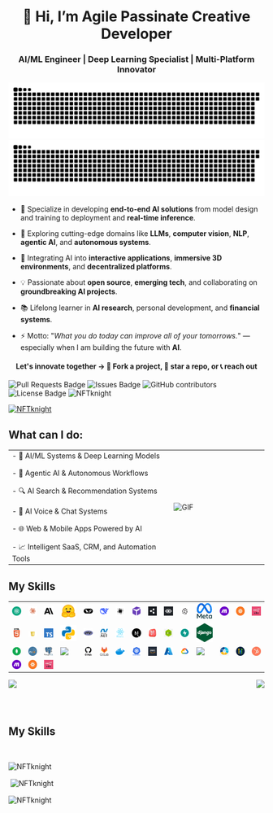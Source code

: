 <h1 align="center" dir="auto">👋 Hi, I’m Agile Passinate Creative Developer</h1>

<p align="center">
  <h3 align="center">AI/ML Engineer | Deep Learning Specialist | Multi-Platform Innovator</h3>

![github contribution grid snake animation](https://raw.githubusercontent.com/nftknight/nftknight/output/github-contribution-grid-snake-dark.svg#gh-dark-mode-only)
![github contribution grid snake animation](https://raw.githubusercontent.com/nftknight/nftknight/output/github-contribution-grid-snake.svg#gh-light-mode-only)

- 🤖 Specialize in developing <strong>end-to-end AI solutions</strong> from model design and training to deployment and <strong>real-time inference</strong>.<br>

- 🧠 Exploring cutting-edge domains like <strong>LLMs</strong>, <strong>computer vision</strong>, <strong>NLP</strong>, <strong>agentic AI</strong>, and <strong>autonomous systems</strong>.<br>

- 🔗 Integrating AI into <strong>interactive applications</strong>, <strong>immersive 3D environments</strong>, and <strong>decentralized platforms</strong>.<br>

- 💡 Passionate about <strong>open source</strong>, <strong>emerging tech</strong>, and collaborating on <strong>groundbreaking AI projects</strong>.<br>

- 📚 Lifelong learner in <strong>AI research</strong>, personal development, and <strong>financial systems</strong>.<br>

- ⚡ Motto: "<em>What you do today can improve all of your tomorrows.</em>" — especially when I am building the future with <strong>AI</strong>.

<h4 align="center">
 Let's innovate together → 🛒 Fork a project, 🌟 star a repo, or 📞 reach out
</h4>
</p>

<img src="https://img.shields.io/github/issues-pr/nftknight/uniswapv3-code" alt="Pull Requests Badge"/> <img src="https://img.shields.io/github/issues/nftknight/uniswapv3-code" alt="Issues Badge"/> <img alt="GitHub contributors" src="https://img.shields.io/github/contributors/nftknight/uniswapv3-code?color=2b9348"> <img src="https://img.shields.io/github/license/nftknight/ReactNative-Expo-OAuth?color=2b9348" alt="License Badge"/> <img src="https://komarev.com/ghpvc/?username=NFTknight&label=Profile%20views&color=0e75b6&style=flat" alt="NFTknight" />

<p align="left"> <a href="https://github.com/nftknight/"><img src="https://github-profile-trophy.vercel.app/?username=nftknight" alt="NFTknight" /></a> </p>

## What can I do:

<table>
  <tr>
  <td width="60%">
  - 🧠 AI/ML Systems & Deep Learning Models
    </br></br>
  - 🤖 Agentic AI & Autonomous Workflows
    </br></br>
  - 🔍 AI Search & Recommendation Systems
    </br></br>
  - 💬 AI Voice & Chat Systems
    </br></br>
  - 🌐 Web & Mobile Apps Powered by AI
    </br></br>
  - 📈 Intelligent SaaS, CRM, and Automation Tools
  </td>
  <td width="35%"><img alt="GIF" src="https://github.com/abhisheknaiidu/abhisheknaiidu/blob/master/code.gif?raw=true" width="100%"/></td>
</table>

## My Skills

<table>
  <tr>
    <td><img src="https://github.com/lucyhunter9411/profile_icon/blob/main/AI/openai.png?raw=true" width="200"></td>
    <td><img src="https://github.com/lucyhunter9411/profile_icon/blob/main/AI/claude.png?raw=true" width="200"></td>
    <td><img src="https://github.com/lucyhunter9411/profile_icon/blob/main/AI/anthrophic.png?raw=true" width="200"></td>
    <td><img src="https://github.com/lucyhunter9411/profile_icon/blob/main/AI/huggingface.png?raw=true" width="200"></td>
    <td><img src="https://github.com/lucyhunter9411/profile_icon/blob/main/AI/langchain.png?raw=true" width="200"></td>
    <td><img src="https://github.com/lucyhunter9411/profile_icon/blob/main/AI/deepseek.png?raw=true" width="200"></td>
    <td><img src="https://github.com/lucyhunter9411/profile_icon/blob/main/AI/retellai.png?raw=true" width="200"></td>
    <td><img src="https://github.com/lucyhunter9411/profile_icon/blob/main/AI/runpod.png?raw=true" width="200"></td>
    <td><img src="https://github.com/lucyhunter9411/profile_icon/blob/main/AI/botpress.png?raw=true" width="200"></td>
    <td><img src="https://github.com/lucyhunter9411/profile_icon/blob/main/AI/voiceflow.png?raw=true" width="200"></td>
    <td><img src="https://github.com/lucyhunter9411/profile_icon/blob/main/AI/pinecone.png?raw=true" width="200"></td>
    <td><img src="https://github.com/lucyhunter9411/profile_icon/blob/main/AI/faiss.png?raw=true" width="200"></td>
    <td><img src="https://github.com/lucyhunter9411/profile_icon/blob/main/AI/make.png?raw=true" width="200"></td>
    <td><img src="https://github.com/lucyhunter9411/profile_icon/blob/main/AI/zapier.png?raw=true" width="200"></td>
    <td><img src="https://github.com/lucyhunter9411/profile_icon/blob/main/AI/n8n.png?raw=true" width="200"></td>
  </tr>
  <tr>
    <td><img src="https://raw.githubusercontent.com/devicons/devicon/master/icons/html5/html5-original-wordmark.svg?raw=true" width="200"></td>
    <td><img src="https://github.com/lucyhunter9411/profile_icon/blob/main/javascript.png?raw=true" width="200"></td>
    <td><img src="https://github.com/lucyhunter9411/profile_icon/blob/main/typescript.png?raw=true" width="200"></td>
    <td><img src="https://github.com/lucyhunter9411/profile_icon/blob/main/python.png?raw=true" width="200"></td>
    <td><img src="https://raw.githubusercontent.com/devicons/devicon/master/icons/php/php-original.svg?raw=true" width="200"></td>
    <td><img src="https://raw.githubusercontent.com/devicons/devicon/master/icons/dot-net/dot-net-original-wordmark.svg" width="200"></td>
    <td><img src="https://raw.githubusercontent.com/devicons/devicon/master/icons/react/react-original-wordmark.svg?raw=true" width="200"></td>
    <td><img src="https://github.com/lucyhunter9411/profile_icon/blob/main/next.png?raw=true" width="200"></td>
    <td><img src="https://github.com/lucyhunter9411/profile_icon/blob/main/laravel.png?raw=true" width="200"></td>
    <td><img src="https://github.com/lucyhunter9411/profile_icon/blob/main/node.png?raw=true" width="200"></td>
    <td><img src="https://github.com/lucyhunter9411/profile_icon/blob/main/fastapi.png?raw=true" width="200"></td>
    <td><img src="https://github.com/lucyhunter9411/profile_icon/blob/main/django.png?raw=true" width="200"></td>
  </tr>
  <tr>
    <td><img src="https://github.com/lucyhunter9411/profile_icon/blob/main/mongodb.png?raw=true" width="200"></td>
    <td><img src="https://github.com/lucyhunter9411/profile_icon/blob/main/mysql.png?raw=true" width="200"></td>
    <td><img src="https://github.com/lucyhunter9411/profile_icon/blob/main/postgresql.png?raw=true" width="200"></td>
    <td><img src="https://www.vectorlogo.zone/logos/git-scm/git-scm-icon.svg" width="200"></td>
    <td><img src="https://github.com/lucyhunter9411/profile_icon/blob/main/github.png?raw=true" width="200"></td>
    <td><img src="https://github.com/lucyhunter9411/profile_icon/blob/main/gitlub.png?raw=true" width="200"></td>
    <td><img src="https://github.com/lucyhunter9411/profile_icon/blob/main/docker.png?raw=true" width="200"></td>
    <td><img src="https://github.com/lucyhunter9411/profile_icon/blob/main/kubernetes.png?raw=true" width="200"></td>
    <td><img src="https://github.com/lucyhunter9411/profile_icon/blob/main/aws.png?raw=true" width="200"></td>
    <td><img src="https://github.com/lucyhunter9411/profile_icon/blob/main/azure.png?raw=true" width="200"></td>
    <td><img src="https://github.com/lucyhunter9411/profile_icon/blob/main/google_cloud.png?raw=true" width="200"></td>
    <td><img src="https://www.vectorlogo.zone/logos/firebase/firebase-icon.svg?raw=true" width="200"></td>
    <td><img src="https://github.com/lucyhunter9411/profile_icon/blob/main/CRM.png?raw=true" width="200"></td>
    <td><img src="https://github.com/lucyhunter9411/profile_icon/blob/main/ghl.png?raw=true" width="200"></td>
    <td><img src="https://github.com/lucyhunter9411/profile_icon/blob/main/hubspot.png?raw=true" width="200"></td>
  </tr>
  <tr>
    <td><img src="https://github.com/lucyhunter9411/profile_icon/blob/main/AI/make.png?raw=true" width="200"></td>
    <td><img src="https://github.com/lucyhunter9411/profile_icon/blob/main/AI/zapier.png?raw=true" width="200"></td>
    <td><img src="https://github.com/lucyhunter9411/profile_icon/blob/main/AI/n8n.png?raw=true" width="200"></td>
  </tr>
</table>

<img align="left" src="https://visitor-badge.laobi.icu/badge?page_id=NFTknight.NFTknight" />
<img align="right" src="https://img.shields.io/github/followers/NFTknight?label=Follow&style=social" />
<h1 align="center"></h1>
</br></br>

## My Skills

<br>

<p><img align="left" src="https://github-readme-stats.vercel.app/api/top-langs?username=nftknight&show_icons=true&locale=en&layout=compact" alt="NFTknight" /></p> <br>

<p>&nbsp;<img align="center" src="https://github-readme-stats.vercel.app/api?username=NFTknight&show_icons=true&locale=en" alt="NFTknight" /></p>

<p><img align="center" src="https://github-readme-streak-stats.herokuapp.com/?user=NFTknight&" alt="NFTknight" /></p>
